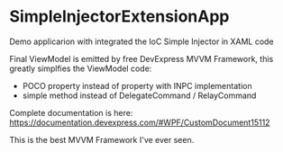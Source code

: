 SimpleInjectorExtensionApp
==========================

Demo applicarion with integrated the IoC Simple Injector in XAML code

Final ViewModel is emitted by free DevExpress MVVM Framework, this greatly simplfies the ViewModel code:
- POCO property instead of property with INPC implementation
- simple method instead of DelegateCommand / RelayCommand

Complete documentation is here:
https://documentation.devexpress.com/#WPF/CustomDocument15112

This is the best MVVM Framework I've ever seen.

